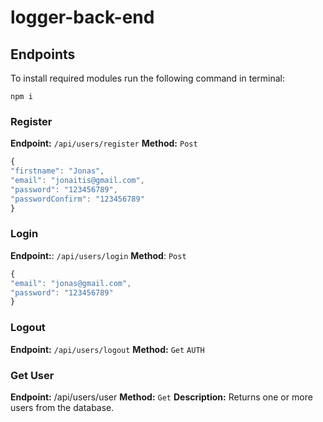 # logger-back-end

## Endpoints

To install required modules run the following command in terminal:

`npm i`

### Register

**Endpoint:** `/api/users/register`
**Method:** `Post`

```js
{
"firstname": "Jonas",
"email": "jonaitis@gmail.com",
"password": "123456789",
"passwordConfirm": "123456789"
}
```

### Login

**Endpoint:**: `/api/users/login`
**Method**: `Post`

```js
{
"email": "jonas@gmail.com",
"password": "123456789"
}
```

### Logout

**Endpoint:** `/api/users/logout`
**Method:** `Get` `AUTH`

### Get User

**Endpoint:** /api/users/user
**Method:** `Get`
**Description:** Returns one or more users from the database.
